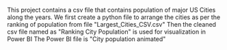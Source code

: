 This project contains a csv file that contains population of major US Cities along the years. 
We first create a python file to arrange the cities as per the ranking of population from file "Largest_Cities_CSV.csv"
Then the cleaned csv file named as "Ranking City Population" is used for visualization in Power BI 
The Power BI file is "City population animated"
